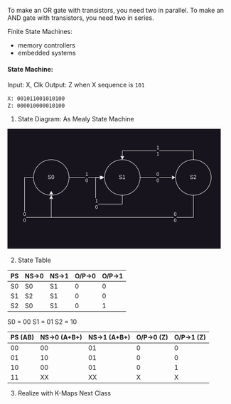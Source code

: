 To make an OR gate with transistors, you need two in parallel.
To make an AND gate with transistors, you need two in series.

Finite State Machines:
- memory controllers
- embedded systems

#### State Machine:
Input: X, Clk
Output: Z when X sequence is `101`

```
X: 001011001010100
Z: 000010000010100
```

1. State Diagram:
As Mealy State Machine

![](Images/Class2_1.png)

2. State Table

| PS  | NS->0 | NS->1 | O/P->0 | O/P->1 |
| --- | ----- | ----- | ------ | ------ |
| S0  | S0    | S1    | 0      | 0      |
| S1  | S2    | S1    | 0      | 0      |
| S2  | S0    | S1    | 0      | 1      |
S0 = 00
S1 = 01
S2 = 10

| PS (AB) | NS->0 (A+B+) | NS->1 (A+B+) | O/P->0 (Z) | O/P->1 (Z) |
| ------- | ------------ | ------------ | ---------- | ---------- |
| 00      | 00           | 01           | 0          | 0          |
| 01      | 10           | 01           | 0          | 0          |
| 10      | 00           | 01           | 0          | 1          |
| 11      | XX           | XX           | X          | X          |
3. Realize with K-Maps
Next Class
